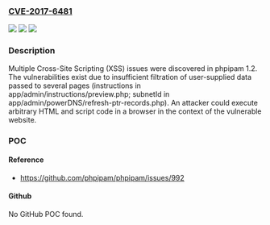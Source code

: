 ### [CVE-2017-6481](https://cve.mitre.org/cgi-bin/cvename.cgi?name=CVE-2017-6481)
![](https://img.shields.io/static/v1?label=Product&message=n%2Fa&color=blue)
![](https://img.shields.io/static/v1?label=Version&message=n%2Fa&color=blue)
![](https://img.shields.io/static/v1?label=Vulnerability&message=n%2Fa&color=brighgreen)

### Description

Multiple Cross-Site Scripting (XSS) issues were discovered in phpipam 1.2. The vulnerabilities exist due to insufficient filtration of user-supplied data passed to several pages (instructions in app/admin/instructions/preview.php; subnetId in app/admin/powerDNS/refresh-ptr-records.php). An attacker could execute arbitrary HTML and script code in a browser in the context of the vulnerable website.

### POC

#### Reference
- https://github.com/phpipam/phpipam/issues/992

#### Github
No GitHub POC found.

